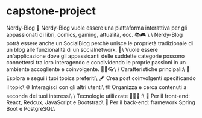 # capstone-project

Nerdy-Blog 🤖
Nerdy-Blog vuole essere una piattaforma interattiva per gli appassionati
di libri, comics, gaming, attualità, ecc. 📚🎮 \\
\\
Nerdy-Blog potrà essere anche un SocialBlog perchè unisce le proprietà
tradizionale di un blog alle funzionalità di un socialnetwork. 👾\\
Vuole essere un'applicazione dove gli appassioanti delle suddette
categorie possono connettersi tra loro interagendo e condividendo le
proprie passioni in un ambiente accogliente e coinvolgente. 🫶🏼👓\\
\\
Caratteristiche principali:\\
🔭 Esplora e segui i tuoi topics preferiti\\
🖋️ Crea post coinvolgenti specificando il topic\\
🌐 Interagisci con gli altri utenti\\
🪗 Organizza e cerca contenuti a seconda dei tuoi interessi\\
\\
Tecnologie utilizzate 🧑🏽‍💻 :\\
🌅 Per il front-end: React, Redcux, JavaScript e Bootstrap\\
🧬 Per il back-end: framework Spring Boot e PostgreSQL\\
